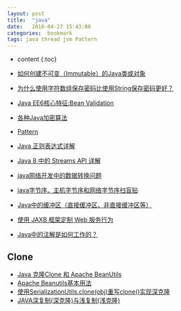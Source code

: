 ```yaml
---
layout: post
title:  "java"
date:   2016-04-27 15:43:00
categories:  bookmark
tags: java thread jvm Pattern
---
```

* content
{:toc}  

* [如何创建不可变（Immutable）的Java类或对象](http://my.oschina.net/jasonultimate/blog/166810?fromerr=HwjsKnp3)
* [为什么使用字符数组保存密码比使用String保存密码更好？](http://my.oschina.net/jasonultimate/blog/166968?fromerr=LUPwXCY6)
* [Java EE6核心特征:Bean Validation](http://my.oschina.net/zhaoqian/blog/118458?fromerr=LdFRYf10)
* [各种Java加密算法](http://www.open-open.com/lib/view/open1397274257325.html)
* [Pattern](http://www.apihome.cn/api/java/Pattern.html)
* [Java 正则表达式详解](http://www.jb51.net/article/16829.htm)
* [Java 8 中的 Streams API 详解](http://www.ibm.com/developerworks/cn/java/j-lo-java8streamapi/)
* [java网络开发中的数据转换问题](http://blog.csdn.net/wtbee/article/details/11297643)
* [java字节序、主机字节序和网络字节序扫盲贴](http://www.2cto.com/kf/201404/291765.html)
* [Java中的缓冲区（直接缓冲区、非直接缓冲区等）](http://www.cnblogs.com/jacktu/archive/2010/02/08/1665883.html)
* [使用 JAXB 框架定制 Web 服务行为](https://www.ibm.com/developerworks/cn/webservices/1003_sunzg_jaxb/)
* [Java中的注解是如何工作的？](http://www.importnew.com/10294.html)  

## Clone

* [Java 克隆Clone 和 Apache BeanUtils](http://blog.csdn.net/wind_324/article/details/6177264)
* [Apache Beanutils基本用法](http://blog.csdn.net/orclight/article/details/6913162)
* [使用SerializationUtils.clone(obj)重写clone()实现深克隆](http://my.oschina.net/moxia/blog/308897?fromerr=rn3eF5ek)
* [JAVA深复制(深克隆)与浅复制(浅克隆)](http://www.cnblogs.com/yxnchinahlj/archive/2010/09/20/1831615.html)
